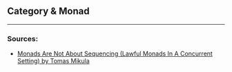 ## Category & Monad
___
### Sources:
- [Monads Are Not About Sequencing (Lawful Monads In A Concurrent Setting) by Tomas Mikula](https://www.youtube.com/watch?v=ncnP6y91NNo)
